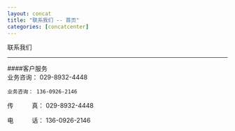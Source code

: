 ```yaml
---
layout: concat
title: "联系我们 -- 首页"
categories: [concatcenter]
---
```

联系我们
<hr/>

####客户服务
<br>
    业务咨询： 029-8932-4448 

    业务咨询： 136-0926-2146  

    

   传&emsp;&emsp;&emsp;真： 029-8932-4448 

   电&emsp;&emsp;&emsp;话： 136-0926-2146 

   
